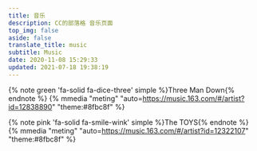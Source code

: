 ```yaml
---
title: 音乐
description: CC的部落格 音乐页面
top_img: false
aside: false
translate_title: music
subtitle: Music
date: 2020-11-08 15:29:33
updated: 2021-07-18 19:38:19
---
```

{% note green 'fa-solid fa-dice-three' simple %}Three Man Down{% endnote %}
{% mmedia "meting" "auto=https://music.163.com/#/artist?id=12838890" "theme:#8fbc8f" %}

{% note pink 'fa-solid fa-smile-wink' simple %}The TOYS{% endnote %}
{% mmedia "meting" "auto=https://music.163.com/#/artist?id=12322107" "theme:#8fbc8f" %}